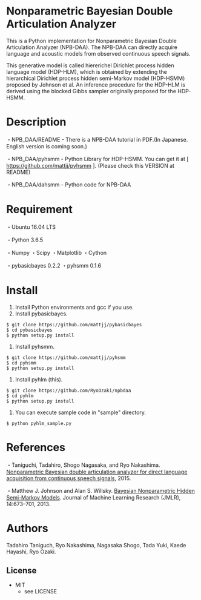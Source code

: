 # Nonparametric Bayesian Double Articulation Analyzer

This is a Python implementation for Nonparametric Bayesian Double Articulation Analyzer (NPB-DAA). The NPB-DAA can directly acquire language and acoustic models from observed continuous speech signals.

This generative model is called hiererichel Dirichlet process hidden language model (HDP-HLM), which is obtained by extending the hierarchical Dirichlet process hidden semi-Markov model (HDP-HSMM) proposed by Johnson et al. An inference procedure for the HDP-HLM is derived using the blocked Gibbs sampler originally proposed for the HDP-HSMM.

# Description
・NPB_DAA/README - There is a NPB-DAA tutorial in PDF.(In Japanese. English version is coming soon.)

・NPB_DAA/pyhsmm - Python Library for HDP-HSMM. You can get it at [ https://github.com/mattjj/pyhsmm ]. (Please check this VERSION at README)

・NPB_DAA/dahsmm - Python code for NPB-DAA

# Requirement

・Ubuntu 16.04 LTS

・Python 3.6.5

・Numpy
・Scipy
・Matplotlib
・Cython

・pybasicbayes 0.2.2
・pyhsmm 0.1.6

# Install
1. Install Python environments and gcc if you use.
1. Install pybasicbayes.
```
$ git clone https://github.com/mattjj/pybasicbayes
$ cd pybasicbayes
$ python setup.py install
```
1. Install pyhsmm.
```
$ git clone https://github.com/mattjj/pyhsmm
$ cd pyhsmm
$ python setup.py install
```
1. Install pyhlm (this).
```
$ git clone https://github.com/RyoOzaki/npbdaa
$ cd pyhlm
$ python setup.py install
```
1. You can execute sample code in "sample" directory.
```
$ python pyhlm_sample.py
```

# References
・Taniguchi, Tadahiro, Shogo Nagasaka, and Ryo Nakashima. [Nonparametric Bayesian double articulation analyzer for direct language acquisition from continuous speech signals](http://ieeexplore.ieee.org/document/7456220/?arnumber=7456220), 2015.

・Matthew J. Johnson and Alan S. Willsky. [Bayesian Nonparametric Hidden Semi-Markov Models](http://www.jmlr.org/papers/volume14/johnson13a/johnson13a.pdf). Journal of Machine Learning Research (JMLR), 14:673–701, 2013.

# Authors
Tadahiro Taniguch, Ryo Nakashima, Nagasaka Shogo, Tada Yuki, Kaede Hayashi, Ryo Ozaki.

## License
* MIT
    * see LICENSE
